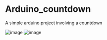 # Arduino_countdown
A simple arduino project involving a countdown

![image](https://user-images.githubusercontent.com/56207146/145722980-07afb0a4-390f-49ac-9e60-235c4ceddc1c.png)
![image](https://user-images.githubusercontent.com/56207146/145723001-a55ece33-7869-419b-936f-e34d1d276100.png)
